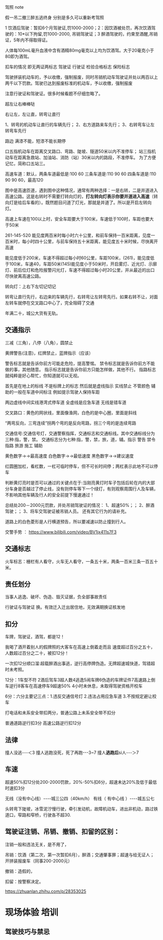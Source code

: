 驾照 note

假一吊二撤三醉五逃终身 分别是多久可以重新考驾照

1 饮酒后驾驶：暂扣6个月驾驶证,罚1000-2000；2：因饮酒被处罚，再次饮酒驾驶的：10*以下拘留,罚1000-2000, 吊销驾驶证；3 醉酒驾驶的，约束至酒醒,吊销证，5年内不得取得证。

人体每100mL毫升血液中含有酒精80mg毫克以上均为饮酒驾。大于20毫克小于80即为酒驾。

扣车的情况 即无两证两标志 驾驶证 行驶证 检验合格标志 保险标志

驾驶拼装机动车的，予以收缴，强制报废，同时吊销机动车驾驶证并处以两百以上两千以下罚款。驾驶已达到报废标准的机动车，予以收缴，强制报废

注意行驶证和驾驶证。很多时候看题不仔细忽略了。

超左让右棒棒哒

右让左，左让直，转弯让直行

1、转弯的机动车让直行的车辆先行；
2、右方道路来车先行；
3、右转弯车让左转弯车先行

路边 满漆不能，短漆不能长期停

口五指机动车在距离交叉路口、弯路、陡坡、隧道50米以内不准停车； 站三指机动车在距离急救站、加油站、消防（站）30米以内的路段，不准停车。 为了方便记忆，简称口五站三。

高速车道：默认，两条车道最低是:100 60 三条车道是:110 90 60 四条车道是:110 90 90 60，最高120 

图中是高速匝道，遇到图中这种情况，通常有两种选择：一是右转，二是并道进入高速公路。这是右转时不需要打转向灯的，**打左转向灯表示你要并道进入高速**（转向灯是给后车看的）。既然题目问道了灯光，那就是并道了。所以是开启左转向灯。

高速上车速在100以上时，安全车距要大于100米，车速低于100时，车距也要大于50米

261-145-520 能见度两百米时每小时六十公里，和前车保持一百米距离，见度一百米时，每小时四十公里，与前车保持五十米距离，能见度五十米时候，尽快离开高速

能见度低于200米，车速不得超过每小时60公里，车距100米，(261)，能见度低于100米，车速40，车距50米(145)能见度小于50米时，开启雾灯、近光灯、示廓灯、前后位灯和危险报警闪光灯，车速不得超过每小时20公里，并从最近的出口尽快驶离高速公路。

转向灯：上右下左切记切记

转弯让直行先行，右边来的车辆先行，右转弯让左转弯先行。如果右转不让，对面左转车就停在交叉路口中心了，完全阻碍了交通

年满二十，城公大货有无轨。

## 交通指示

三减（三角），八停（八角），圆禁止

黄牌警告(注意)，红牌禁止，蓝牌指示（应该）

警告标志就是告诉你前方可能走危险，提高警惕。 禁令标志就是告诉你前方不能做的事，其他随意。 指示标志就是告诉你前方只能怎样做，其他不行。 指路标志就纯粹是好心帮忙，你知道就可以无视。

首先是在地上的标线 不是标牌上的标志 然后就是虚线指示 实线禁止 不管颜色 辅助的一般在车道中间标注 例如提示驾驶人保持车距

两边虚线中间实线港湾式停车道 全虚线是应急车道 无线是错车道

交叉路口：黄色的网状线，里面像渔网，白色的是中心圈，里面是斜线

“两弯反向，三弯连续”拐两个弯的是反向弯路，拐三个弯的是连续弯路

交通信号:交通信号灯，交通警察指挥，交通标志和交通标线。其中交通标线分为三种:指，警，禁。 交通标志分为七种:指，警，禁，旅，道，辅。指示 警告 禁令 指路 旅游 施工 辅助

黄色数字→→最高速度 白色数字→→最低速度 黑色数字→→建议速度

红圆圈加杠，看杠数，一杠可临时停车，但不可长时间停；两杠表示此地不可以停车

判断黄灯亮时是否可以通过的关键点在于:当刚亮黄灯时车子包括后轮在内的大部分车身是否越过了停止线，没有则停车等下一个绿灯，有则观察周围行人及车辆，不影响其他车辆及行人的安全前提下慢速通过！

总结处200－2000元罚款，并处吊销驾驶证的情况： 1、超速50%；； 2、醉酒驾驶；； 3、将车交驾驶证被吊销人员。 还有其它行为的请补充。

道路上的白色菱形是人行横道预告，所以要减速以防止撞到行人。

交警手势 ： https://www.bilibili.com/video/BV1jx411s7F3

## 交通标志

火车标志：栅栏有人看守，火车无人看守，一条五十米，两条一百米三条一百五十米。

## 责任划分

当事人逃逸、破坏、伪造、毁灭证据，负全部事故责任

行驶证与驾驶证 换。有效迁入迁出居住地，无效满期换证核发地

## 扣分

车牌，驾驶证，酒驾，都是12！

我喝了酒开着别人的假牌照的大客车在高速上倒着走而且 速度超过百分之五十，人数超过百分之二十，被扣12分！

一次扣12分顺口溜:超载醉酒出事逃，逆行高停牌伪造。无牌超速城快道，驾错超时未考照。

12分：1车型不符 2酒后驾车3超人数4逃逸5闹车牌6伪造的车牌证件7高速路上倒车逆行8客车在高速停车9超速50% 4小时未休息，未取得驾驶资格开校车

6分：六分主要记三点：1.违反交通信号灯 2.违法占用应急车道 3.不按规定避让校车

打电话和未系安全带扣两分，普通公路上未系安全带不扣分

普通道路逆行扣3分 高速公路逆行扣12分

## 法律

撞人没逃---＜3 撞人逃跑没死，死了再跑---3~7 撞人**逃跑后**si人---＞7

## 车速

超速50%扣12分处200-2000罚款，20%-50%扣6分，超速未达20%及低于最低时速扣3分

无线（没有中心线）----城三公四（40km/h） 有线（ 有中心线 ）----城五公七

头转弯下陡坡，冰雪泥泞慢行驶，牵引发动机，故障机动车，进出非机动，路过铁道口，窄路和窄桥，行驶各不超30.

## 驾驶证注销、吊销、撤销、扣留的区别： 

注销一般和违法无关，是不用了，

吊销：饮酒（第二次，第一次暂扣6月），醉酒；交通肇事罪；超速与给无证人；开拼装报废车（同事200-2000元）

撤销：造假的，

扣留：按警察决定。

https://zhuanlan.zhihu.com/p/28353025





# 现场体验 培训

## 驾驶技巧与禁忌

